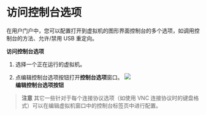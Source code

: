 # 访问控制台选项

在用户门户中，您可以配置打开到虚拟机的图形界面控制台的多个选项，如调用控制台的方法、允许/禁用 USB 重定向。

**访问控制台选项**
1. 选择一个正在运行的虚拟机。

2. 点编辑控制台选项按钮打开**控制台选项**窗口。
   ![](../images/)<br/>
   **编辑控制台选项按钮**

> **注意**
> 其它一些针对于每个连接协议选项（如使用 VNC 连接协议时的键盘格式）可以在编辑虚拟机窗口中的控制台标签页中进行配置。
